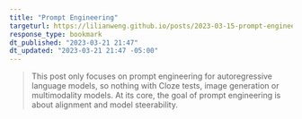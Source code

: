 ```yaml
---
title: "Prompt Engineering"
targeturl: https://lilianweng.github.io/posts/2023-03-15-prompt-engineering/ 
response_type: bookmark
dt_published: "2023-03-21 21:47"
dt_updated: "2023-03-21 21:47 -05:00"
---
```


> This post only focuses on prompt engineering for autoregressive language models, so nothing with Cloze tests, image generation or multimodality models. At its core, the goal of prompt engineering is about alignment and model steerability.
